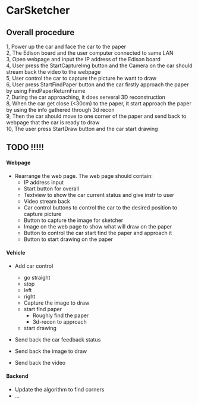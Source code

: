# CarSketcher

## Overall procedure
1, Power up the car and face the car to the paper  
2, The Edison board and the user computer connected to same LAN  
3, Open webpage and input the IP address of the Edison board  
4, User press the StartCaptureImg button and the Camera on the car should stream back the video to the webpage  
5, User control the car to capture the picture he want to draw  
6, User press StartFindPaper button and the car firstly approach the paper by using FindPaperReturnFrame  
7, During the car approaching, it does serveral 3D reconstruction  
8, When the car get close (<30cm) to the paper, it start approach the paper by using the info gathered through 3d recon  
9, Then the car should move to one corner of the paper and send back to webpage that the car is ready to draw  
10, The user press StartDraw button and the car start drawing  


## TODO !!!!!  
#### Webpage

* Rearrange the web page. The web page should contain:
  - IP address input
  - Start button for overall 
  - Textview to show the car current status and give instr to user
  - Video stream back
  - Car control buttons to control the car to the desired position to capture picture
  - Button to capture the image for sketcher
  - Image on the web page to show what will draw on the paper
  - Button to control the car start find the paper and approach it
  - Button to start drawing on the paper  
  
#### Vehicle

* Add car control
  - go straight
  - stop
  - left
  - right
  - Capture the image to draw
  - start find paper
    - Roughly find the paper
    - 3d-recon to approach
  - start drawing  
  
* Send back the car feedback status  
* Send back the image to draw
* Send back the video

#### Backend
* Update the algorithm to find corners
* ...

  
  
  
  
  
  
  
  
  
  
  
  
  
  
  
  
  

